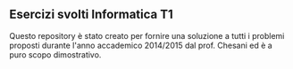 ## Esercizi svolti Informatica T1

Questo repository è stato creato per fornire una soluzione a tutti i problemi proposti durante l'anno accademico 2014/2015 dal prof. Chesani
ed è a puro scopo dimostrativo.

